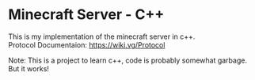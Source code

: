 # Minecraft Server - C++

This is my implementation of the minecraft server in c++.  
Protocol Documentaion: https://wiki.vg/Protocol  

Note: This is a project to learn c++, code is probably somewhat garbage. But it works!
